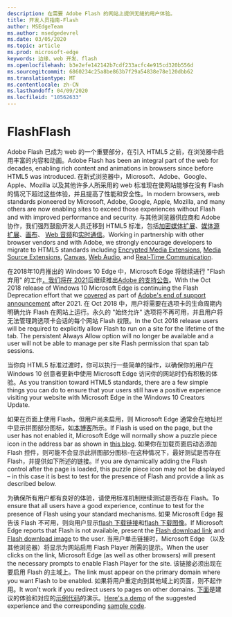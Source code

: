 ```yaml
---
description: 在需要 Adobe Flash 的网站上提供无缝的用户体验。
title: 开发人员指南-Flash
author: MSEdgeTeam
ms.author: msedgedevrel
ms.date: 03/05/2020
ms.topic: article
ms.prod: microsoft-edge
keywords: 边缘、web 开发、flash
ms.openlocfilehash: b3e2efe142142b7cdf233acfc4e915cd320b556d
ms.sourcegitcommit: 6860234c25a8be863b7f29a54838e78e120dbb62
ms.translationtype: MT
ms.contentlocale: zh-CN
ms.lasthandoff: 04/09/2020
ms.locfileid: "10562633"
---
```

# <span data-ttu-id="d22de-104">Flash</span><span class="sxs-lookup"><span data-stu-id="d22de-104">Flash</span></span>

<span data-ttu-id="d22de-105">Adobe Flash 已成为 web 的一个重要部分，在引入 HTML5 之前，在浏览器中启用丰富的内容和动画。</span><span class="sxs-lookup"><span data-stu-id="d22de-105">Adobe Flash has been an integral part of the web for decades, enabling rich content and animations in browsers since before HTML5 was introduced.</span></span> <span data-ttu-id="d22de-106">在新式浏览器中，Microsoft、Adobe、Google、Apple、Mozilla 以及其他许多人所采用的 web 标准现在使网站能够在没有 Flash 的情况下超过这些体验，并且提高了性能和安全性。</span><span class="sxs-lookup"><span data-stu-id="d22de-106">In modern browsers, web standards pioneered by Microsoft, Adobe, Google, Apple, Mozilla, and many others are now enabling sites to exceed those experiences without Flash and with improved performance and security.</span></span> <span data-ttu-id="d22de-107">与其他浏览器供应商和 Adobe 协作，我们强烈鼓励开发人员迁移到 HTML5 标准，包括[加密媒体扩展](https://developer.microsoft.com/microsoft-edge/platform/status/encryptedmediaextensions)、[媒体源扩展](https://developer.microsoft.com/microsoft-edge/platform/status/mediasourceextensions)、[画布](https://developer.microsoft.com/microsoft-edge/platform/status/canvas)、 [Web 音频](https://developer.microsoft.com/microsoft-edge/platform/status/webaudioapi)和[实时通信](https://developer.microsoft.com/microsoft-edge/platform/status/webrtcobjectrtcapi)。</span><span class="sxs-lookup"><span data-stu-id="d22de-107">Working in partnership with other browser vendors and with Adobe, we strongly encourage developers to migrate to HTML5 standards including [Encrypted Media Extensions](https://developer.microsoft.com/microsoft-edge/platform/status/encryptedmediaextensions), [Media Source Extensions](https://developer.microsoft.com/microsoft-edge/platform/status/mediasourceextensions), [Canvas](https://developer.microsoft.com/microsoft-edge/platform/status/canvas), [Web Audio](https://developer.microsoft.com/microsoft-edge/platform/status/webaudioapi), and [Real-Time Communication](https://developer.microsoft.com/microsoft-edge/platform/status/webrtcobjectrtcapi).</span></span>

<span data-ttu-id="d22de-108">在2018年10月推出的 Windows 10 Edge 中，Microsoft Edge 将继续进行 "Flash 弃用" 的工作[，我们将在 2021](https://blogs.windows.com/msedgedev/2017/07/25/flash-on-windows-timeline/#9mCF959eQEK0poo5.97)后继续推出[Adobe 的支持公告](https://theblog.adobe.com/adobe-flash-update/)。</span><span class="sxs-lookup"><span data-stu-id="d22de-108">With the Oct 2018 release of Windows 10 Microsoft Edge is continuing the Flash Deprecation effort that we [covered](https://blogs.windows.com/msedgedev/2017/07/25/flash-on-windows-timeline/#9mCF959eQEK0poo5.97) as part of [Adobe's end of support announcement](https://theblog.adobe.com/adobe-flash-update/) after 2021.</span></span> <span data-ttu-id="d22de-109">在 Oct 2018 中，用户将需要在选项卡的生命周期内明确允许 Flash 在网站上运行。永久的 "始终允许" 选项将不再可用，并且用户将无法管理跨选项卡会话的每个网站 Flash 权限。</span><span class="sxs-lookup"><span data-stu-id="d22de-109">In the Oct 2018 release users will be required to explicitly allow Flash to run on a site for the lifetime of the tab. The persistent Always Allow option will no longer be available and a user will not be able to manage per site Flash permission that span tab sessions.</span></span>

<span data-ttu-id="d22de-110">当你向 HTML5 标准过渡时，你可以执行一些简单的操作，以确保你的用户在 Windows 10 创意者更新中使用 Microsoft Edge 访问你的网站时仍有积极的体验。</span><span class="sxs-lookup"><span data-stu-id="d22de-110">As you transition toward HTML5 standards, there are a few simple things you can do to ensure that your users still have a positive experience visiting your website with Microsoft Edge in the Windows 10 Creators Update.</span></span> 

<span data-ttu-id="d22de-111">如果在页面上使用 Flash，但用户尚未启用，则 Microsoft Edge 通常会在地址栏中显示拼图部分图标，如[本博客](https://blogs.windows.com/msedgedev/2016/12/14/edge-flash-click-run/#41svu6EMwKIAaigx.97)所示。</span><span class="sxs-lookup"><span data-stu-id="d22de-111">If Flash is used on the page, but the user has not enabled it, Microsoft Edge will normally show a puzzle piece icon in the address bar as shown in [this blog](https://blogs.windows.com/msedgedev/2016/12/14/edge-flash-click-run/#41svu6EMwKIAaigx.97).</span></span> <span data-ttu-id="d22de-112">如果你在加载页面后动态添加 Flash 控件，则可能不会显示此拼图部分图标-在这种情况下，最好测试是否存在 Flash，并提供如下所述的链接。</span><span class="sxs-lookup"><span data-stu-id="d22de-112">If you are dynamically adding the Flash control after the page is loaded, this puzzle piece icon may not be displayed – in this case it is best to test for the presence of Flash and provide a link as described below.</span></span>

<span data-ttu-id="d22de-113">为确保所有用户都有良好的体验，请使用标准机制继续测试是否存在 Flash。</span><span class="sxs-lookup"><span data-stu-id="d22de-113">To ensure that all users have a good experience, continue to test for the presence of Flash using your standard mechanisms.</span></span> <span data-ttu-id="d22de-114">如果 Microsoft Edge 报告该 Flash 不可用，则向用户显示[flash 下载链接](http://get.adobe.com/flashplayer)和[flash 下载图像](http://www.adobe.com/legal/permissions/icons-web-logos.html#flashplayer)。</span><span class="sxs-lookup"><span data-stu-id="d22de-114">If Microsoft Edge reports that Flash is not available, present the [Flash download link](http://get.adobe.com/flashplayer) and [Flash download image](http://www.adobe.com/legal/permissions/icons-web-logos.html#flashplayer) to the user.</span></span> <span data-ttu-id="d22de-115">当用户单击链接时，Microsoft Edge （以及其他浏览器）将显示为网站启用 Flash Player 所需的提示。</span><span class="sxs-lookup"><span data-stu-id="d22de-115">When the user clicks on the link, Microsoft Edge (as well as other browsers) will present the necessary prompts to enable Flash Player for the site.</span></span> <span data-ttu-id="d22de-116">该链接必须出现在要启用 Flash 的主域上。</span><span class="sxs-lookup"><span data-stu-id="d22de-116">The link must appear on the primary domain where you want Flash to be enabled.</span></span> <span data-ttu-id="d22de-117">如果将用户重定向到其他域上的页面，则不起作用。</span><span class="sxs-lookup"><span data-stu-id="d22de-117">It won't work if you redirect users to pages on other domains.</span></span>  <span data-ttu-id="d22de-118">[下面](https://microsoftedge.github.io/MicrosoftEdge-Documentation/flashclicktorun/)是建议的体验和对应的[示例代码](https://github.com/MicrosoftEdge/MicrosoftEdge-Documentation/tree/master/docs/flashclicktorun)的演示。</span><span class="sxs-lookup"><span data-stu-id="d22de-118">[Here's a demo](https://microsoftedge.github.io/MicrosoftEdge-Documentation/flashclicktorun/) of the suggested experience and the corresponding [sample code](https://github.com/MicrosoftEdge/MicrosoftEdge-Documentation/tree/master/docs/flashclicktorun).</span></span>
